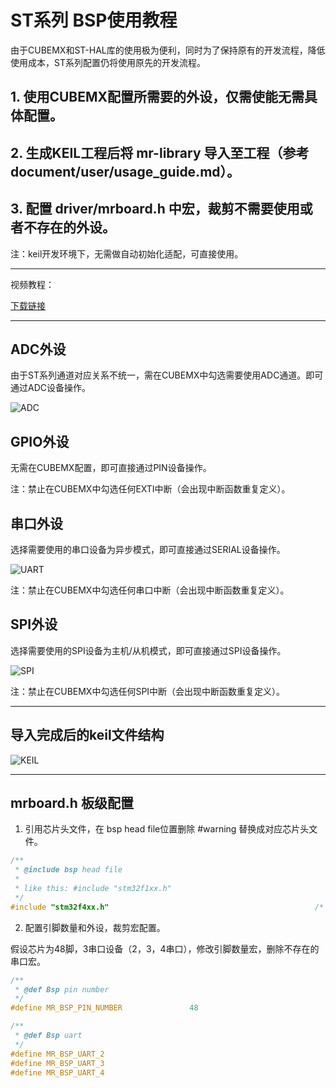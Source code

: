 # ST系列 BSP使用教程

由于CUBEMX和ST-HAL库的使用极为便利，同时为了保持原有的开发流程，降低使用成本，ST系列配置仍将使用原先的开发流程。

## 1. 使用CUBEMX配置所需要的外设，仅需使能无需具体配置。
## 2. 生成KEIL工程后将 mr-library 导入至工程（参考 document/user/usage_guide.md）。
## 3. 配置 driver/mrboard.h 中宏，裁剪不需要使用或者不存在的外设。

注：keil开发环境下，无需做自动初始化适配，可直接使用。

----------

视频教程：

[下载链接](https://gitee.com/MacRsh/mr-library/blob/master/bsp/st/document/build.mkv)

 ----------

## ADC外设

由于ST系列通道对应关系不统一，需在CUBEMX中勾选需要使用ADC通道。即可通过ADC设备操作。

![ADC](https://gitee.com/MacRsh/mr-library/raw/master/bsp/st/document/use_adc.png)

## GPIO外设

无需在CUBEMX配置，即可直接通过PIN设备操作。

注：禁止在CUBEMX中勾选任何EXTI中断（会出现中断函数重复定义）。

## 串口外设

选择需要使用的串口设备为异步模式，即可直接通过SERIAL设备操作。

![UART](https://gitee.com/MacRsh/mr-library/raw/master/bsp/st/document/use_uart.png)

注：禁止在CUBEMX中勾选任何串口中断（会出现中断函数重复定义）。

## SPI外设

选择需要使用的SPI设备为主机/从机模式，即可直接通过SPI设备操作。

![SPI](https://gitee.com/MacRsh/mr-library/raw/master/bsp/st/document/use_spi.png)

注：禁止在CUBEMX中勾选任何SPI中断（会出现中断函数重复定义）。

 ----------

## 导入完成后的keil文件结构

![KEIL](https://gitee.com/MacRsh/mr-library/raw/master/bsp/st/document/keil.png)

 ----------

## mrboard.h 板级配置

1. 引用芯片头文件，在 bsp head file位置删除 #warning 替换成对应芯片头文件。

```c
/**
 * @include bsp head file
 *
 * like this: #include "stm32f1xx.h"
 */
#include "stm32f4xx.h"                                              /* 此处以F4系列为例 */
```

2. 配置引脚数量和外设，裁剪宏配置。

假设芯片为48脚，3串口设备（2，3，4串口），修改引脚数量宏，删除不存在的串口宏。

```c
/**
 * @def Bsp pin number
 */
#define MR_BSP_PIN_NUMBER               48

/**
 * @def Bsp uart
 */
#define MR_BSP_UART_2
#define MR_BSP_UART_3
#define MR_BSP_UART_4
```